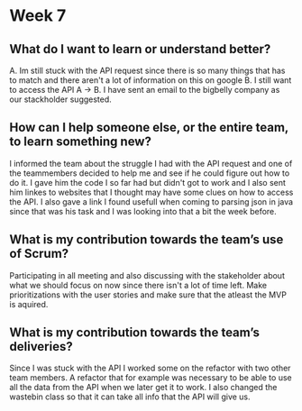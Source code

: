 # Week 7

## What do I want to learn or understand better?
A. Im still stuck with the API request since there is so many things that has to match and there aren't a lot of information on this on google
B. I still want to access the API
A -> B. I have sent an email to the bigbelly company as our stackholder suggested. 

## How can I help someone else, or the entire team, to learn something new?
I informed the team about the struggle I had with the API request and one of the teammembers decided to help me and see if he could figure out how to do it. I gave him the code I so far had but didn't got to work and I also sent him linkes to websites that I thought may have some clues on how to access the API.
I also gave a link I found usefull when coming to parsing json in java since that was his task and I was looking into that a bit the week before. 

## What is my contribution towards the team’s use of Scrum?
Participating in all meeting and also discussing with the stakeholder about what we should focus on now since there isn't a lot of time left. Make prioritizations with the user stories and make sure that the atleast the MVP is aquired. 

## What is my contribution towards the team’s deliveries?
Since I was stuck with the API I worked some on the refactor with two other team members. A refactor that for example was necessary to be able to use all the data from the API when we later get it to work. I also changed the wastebin class so that it can take all info that the API will give us.
